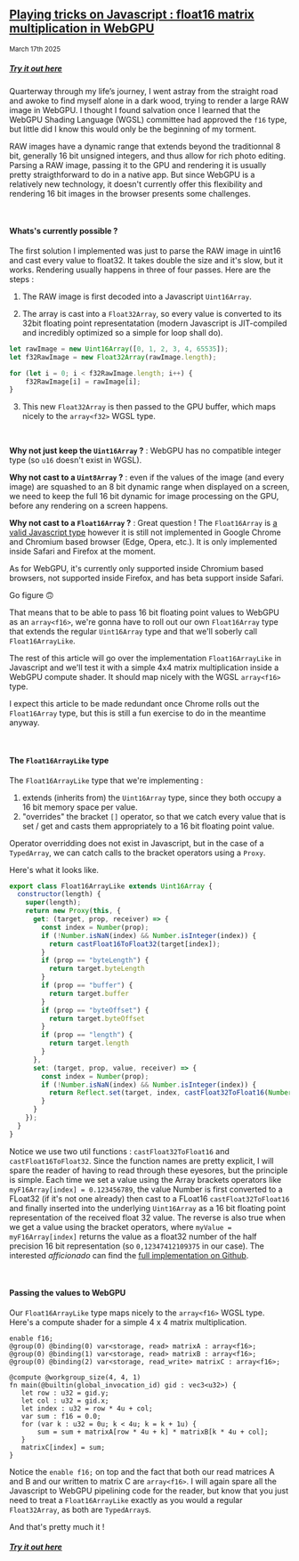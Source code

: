 ## [Playing tricks on Javascript : float16 matrix multiplication in WebGPU]()
<sub>March 17th 2025</sub>
<br>

##### [Try it out here](https://dany-demise.github.io/float16-webgpu/)

Quarterway through my life’s journey, I went astray from the straight road and awoke to find myself alone in a dark wood, trying to render a large RAW image in WebGPU. I thought I found salvation once I learned that the WebGPU Shading Language (WGSL) committee had approved the ```f16``` type, but little did I know this would only be the beginning of my torment.  

RAW images have a dynamic range that extends beyond the traditionnal 8 bit, generally 16 bit unsigned integers, and thus allow for rich photo editing. Parsing a RAW image, passing it to the GPU and rendering it is usually pretty straigthforward to do in a native app. But since WebGPU is a relatively new technology, it doesn't currently offer this flexibility and rendering 16 bit images in the browser presents some challenges.

<br>

#### **Whats's currently possible ?**

The first solution I implemented was just to parse the RAW image in uint16 and cast every value to float32. It takes double the size and it's slow, but it works. Rendering usually happens in three of four passes. Here are the steps :

1. The RAW image is first decoded into a Javascript ```Uint16Array```.
   
2. The array is cast into a ```Float32Array```, so every value is converted to its 32bit floating point representatation (modern Javascript is JIT-compiled and incredibly optimized so a simple for loop shall do).

```js
let rawImage = new Uint16Array([0, 1, 2, 3, 4, 65535]);
let f32RawImage = new Float32Array(rawImage.length);

for (let i = 0; i < f32RawImage.length; i++) {
    f32RawImage[i] = rawImage[i];
}
```

3. This new ```Float32Array``` is then passed to the GPU buffer, which maps nicely to the ```array<f32>``` WGSL type.

<br>

**Why not just keep the ```Uint16Array``` ?** : WebGPU has no compatible integer type (so ```u16``` doesn't exist in WGSL). 

**Why not cast to a ```Uint8Array``` ?** : even if the values of the image (and every image) are squashed to an 8 bit dynamic range when displayed on a screen, we need to keep the full 16 bit dynamic for image processing on the GPU, before any rendering on a screen happens.

**Why not cast to a ```Float16Array``` ?** : Great question ! The ```Float16Array``` is [a valid Javascript type](https://developer.mozilla.org/en-US/docs/Web/JavaScript/Reference/Global_Objects/Float16Array) however it is still not implemented in Google Chrome and Chromium based browser (Edge, Opera, etc.). It is only implemented inside Safari and Firefox at the moment. 

As for WebGPU, it's currently only supported inside Chromium based browsers, not supported inside Firefox, and has beta support inside Safari.

Go figure 🙃

That means that to be able to pass 16 bit floating point values to WebGPU as an ```array<f16>```, we're gonna have to roll out our own ```Float16Array``` type that extends the regular ```Uint16Array``` type and that we'll soberly call ```Float16ArrayLike```.

The rest of this article will go over the implementation ```Float16ArrayLike``` in Javascript and we'll test it with a simple 4x4 matrix multiplication inside a WebGPU compute shader. It should map nicely with the WGSL  ```array<f16>``` type.

I expect this article to be made redundant once Chrome rolls out the ```Float16Array``` type, but this is still a fun exercise to do in the meantime anyway.

<br>

#### **The ```Float16ArrayLike``` type**

The ```Float16ArrayLike``` type that we're implementing : 

1. extends (inherits from) the ```Uint16Array``` type, since they both occupy a 16 bit memory space per value.
2. "overrides" the bracket ```[]``` operator, so that we catch every value that is set / get and casts them appropriately to a 16 bit floating point value.

Operator overridding does not exist in Javascript, but in the case of a ```TypedArray```, we can catch calls to the bracket operators using a ```Proxy```.

Here's what it looks like.

```js
export class Float16ArrayLike extends Uint16Array {
  constructor(length) {
    super(length);
    return new Proxy(this, {
      get: (target, prop, receiver) => {
        const index = Number(prop);
        if (!Number.isNaN(index) && Number.isInteger(index)) {
          return castFloat16ToFloat32(target[index]);
        }
        if (prop == "byteLength") {
          return target.byteLength
        }
        if (prop == "buffer") {
          return target.buffer
        }
        if (prop == "byteOffset") {
          return target.byteOffset
        }
        if (prop == "length") {
          return target.length
        }
      },
      set: (target, prop, value, receiver) => {
        const index = Number(prop);
        if (!Number.isNaN(index) && Number.isInteger(index)) {
          return Reflect.set(target, index, castFloat32ToFloat16(Number(value)), receiver);
        }
      }
    });
  }
}
```
 
 Notice we use two util functions : ```castFloat32ToFloat16``` and ```castFloat16ToFloat32```. Since the function names are pretty explicit, I will spare the reader of having to read through these eyesores, but the principle is simple. Each time we set a value using the Array brackets operators like ```myF16Array[index] = 0.123456789```, the value Number is first converted to a FLoat32 (if it's not one already) then cast to a FLoat16 ```castFloat32ToFloat16``` and finally inserted into the underlying ```Uint16Array``` as a 16 bit floating point representation of the received float 32 value. The reverse is also true when we get a value using the bracket operators, where ```myValue = myF16Array[index]``` returns the value as a float32 number of the half precision 16 bit representation (so ```0,12347412109375``` in our case). The interested _afficionado_ can find the [full implementation on Github](https://github.com/dany-demise/dany-demise.github.io/blob/main/float16-webgpu/assets/float16-array.js). 

 <br>

 #### **Passing the values to WebGPU**
 Our ```Float16ArrayLike``` type maps nicely to the ```array<f16>``` WGSL type. Here's a compute shader for a simple 4 x 4 matrix multiplication.

 ```wgsl
 enable f16;
@group(0) @binding(0) var<storage, read> matrixA : array<f16>;
@group(0) @binding(1) var<storage, read> matrixB : array<f16>;
@group(0) @binding(2) var<storage, read_write> matrixC : array<f16>;

@compute @workgroup_size(4, 4, 1)
fn main(@builtin(global_invocation_id) gid : vec3<u32>) {
    let row : u32 = gid.y;
    let col : u32 = gid.x;
    let index : u32 = row * 4u + col;
    var sum : f16 = 0.0;
    for (var k : u32 = 0u; k < 4u; k = k + 1u) {
        sum = sum + matrixA[row * 4u + k] * matrixB[k * 4u + col];
    }
    matrixC[index] = sum;
}
 ```

 Notice the ```enable f16;``` on top and the fact that both our read matrices A and B and our written to matrix C are ```array<f16>```. I will again spare all the Javascript to WebGPU pipelining code for the reader, but know that you just need to treat a ```Float16ArrayLike``` exactly as you would a regular ```Float32Array```, as both are ```TypedArray```s.

And that's pretty much it !

##### [Try it out here](https://dany-demise.github.io/float16-webgpu/)

<br>
<br>
<br>
<br>